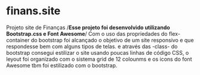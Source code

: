# finans.site
Projeto site de Finanças
/**Esse projeto foi desenvolvido utilizando Bootstrap.css e Font Awesome**/
Com o uso das propriedades do flex-container do bootstrap foi alcançado o objetivo de um site responsivo e que respondesse bem com alguns tipos de telas.
e através das -class- do bootstrap consegui estilizar o site usando poucas linhas de código CSS, o leyout foi organizado com o sistema grid de 12 colounms
e os icons do font Awesome tbm foi estilizado com o bootstrap.


